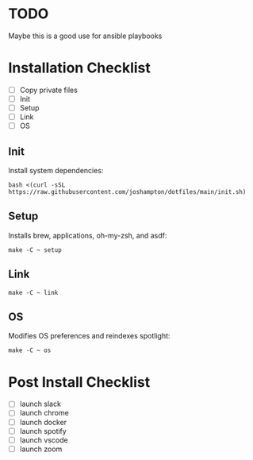 # TODO

Maybe this is a good use for ansible playbooks

# Installation Checklist

- [ ] Copy private files
- [ ] Init
- [ ] Setup
- [ ] Link
- [ ] OS

## Init

Install system dependencies:

```console
bash <(curl -sSL https://raw.githubusercontent.com/joshampton/dotfiles/main/init.sh)
```

## Setup

Installs brew, applications, oh-my-zsh, and asdf:

```console
make -C ~ setup
```

## Link

```console
make -C ~ link
```

## OS

Modifies OS preferences and reindexes spotlight:

```console
make -C ~ os
```

# Post Install Checklist

- [ ] launch slack
- [ ] launch chrome
- [ ] launch docker
- [ ] launch spotify
- [ ] launch vscode
- [ ] launch zoom
